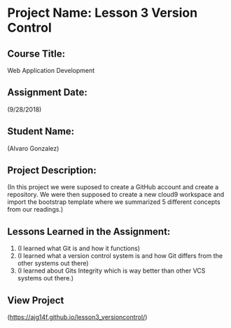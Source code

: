 # Project Name:  Lesson 3 Version Control


## Course Title:
Web Application Development

## Assignment Date:  
(9/28/2018)

## Student Name:  
(Alvaro Gonzalez)

## Project Description:
(In this project we were suposed to create a GitHub account and create a repository. We were then supposed to create a new cloud9 workspace and import the bootstrap template where we summarized 5 different concepts from our readings.)

## Lessons Learned in the Assignment:
1. (I learned what Git is and how it functions)
2. (I learned what a version control system is and how Git differs from the other systems out there)
3. (I learned about Gits Integrity which is way better than other VCS systems out there.)

## View Project
(https://ajg14f.github.io/lesson3_versioncontrol/)